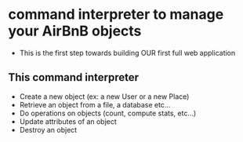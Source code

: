 # command interpreter to manage your AirBnB objects
* This is the first step towards building OUR first full web application

## This command interpreter
- Create a new object (ex: a new User or a new Place)
- Retrieve an object from a file, a database etc…
- Do operations on objects (count, compute stats, etc…)
- Update attributes of an object
- Destroy an object